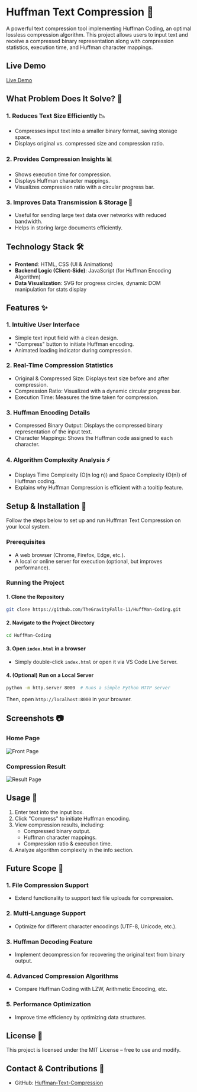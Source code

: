 # Huffman Text Compression 🚀

A powerful text compression tool implementing Huffman Coding, an optimal lossless compression algorithm. This project allows users to input text and receive a compressed binary representation along with compression statistics, execution time, and Huffman character mappings.
## Live Demo
[Live Demo](https://thegravityfalls-11.github.io/HuffMan-Coding/)

## What Problem Does It Solve? 🤔

### 1. Reduces Text Size Efficiently 📉

- Compresses input text into a smaller binary format, saving storage space.
- Displays original vs. compressed size and compression ratio.

### 2. Provides Compression Insights 📊

- Shows execution time for compression.
- Displays Huffman character mappings.
- Visualizes compression ratio with a circular progress bar.

### 3. Improves Data Transmission & Storage 📂

- Useful for sending large text data over networks with reduced bandwidth.
- Helps in storing large documents efficiently.

## Technology Stack 🛠️

- **Frontend**: HTML, CSS (UI & Animations)
- **Backend Logic (Client-Side)**: JavaScript (for Huffman Encoding Algorithm)
- **Data Visualization**: SVG for progress circles, dynamic DOM manipulation for stats display

## Features ✨

### 1. Intuitive User Interface

- Simple text input field with a clean design.
- "Compress" button to initiate Huffman encoding.
- Animated loading indicator during compression.

### 2. Real-Time Compression Statistics

- Original & Compressed Size: Displays text size before and after compression.
- Compression Ratio: Visualized with a dynamic circular progress bar.
- Execution Time: Measures the time taken for compression.

### 3. Huffman Encoding Details

- Compressed Binary Output: Displays the compressed binary representation of the input text.
- Character Mappings: Shows the Huffman code assigned to each character.

### 4. Algorithm Complexity Analysis ⚡

- Displays Time Complexity (O(n log n)) and Space Complexity (O(n)) of Huffman coding.
- Explains why Huffman Compression is efficient with a tooltip feature.

## Setup & Installation 🚀

Follow the steps below to set up and run Huffman Text Compression on your local system.

### Prerequisites

- A web browser (Chrome, Firefox, Edge, etc.).
- A local or online server for execution (optional, but improves performance).

### Running the Project

#### 1. Clone the Repository

```sh
git clone https://github.com/TheGravityFalls-11/HuffMan-Coding.git
```

#### 2. Navigate to the Project Directory

```sh
cd HuffMan-Coding
```

#### 3. Open `index.html` in a browser

- Simply double-click `index.html` or open it via VS Code Live Server.

#### 4. (Optional) Run on a Local Server

```sh
python -m http.server 8000  # Runs a simple Python HTTP server
```

Then, open `http://localhost:8000` in your browser.

## Screenshots 📷

### Home Page

![Front Page](https://github.com/user-attachments/assets/fcc51825-76f3-43ae-a362-eb32869182b2)

### Compression Result

![Result Page](https://github.com/user-attachments/assets/e161bcd8-fd0c-4720-a7fb-af82da3cb3c1)

## Usage 🎯

1. Enter text into the input box.
2. Click "Compress" to initiate Huffman encoding.
3. View compression results, including:
   - Compressed binary output.
   - Huffman character mappings.
   - Compression ratio & execution time.
4. Analyze algorithm complexity in the info section.

## Future Scope 🔮

### 1. File Compression Support

- Extend functionality to support text file uploads for compression.

### 2. Multi-Language Support

- Optimize for different character encodings (UTF-8, Unicode, etc.).

### 3. Huffman Decoding Feature

- Implement decompression for recovering the original text from binary output.

### 4. Advanced Compression Algorithms

- Compare Huffman Coding with LZW, Arithmetic Encoding, etc.

### 5. Performance Optimization

- Improve time efficiency by optimizing data structures.

## License 📜

This project is licensed under the MIT License – free to use and modify.

## Contact & Contributions 🤝
- GitHub: [Huffman-Text-Compression](https://github.com/TheGravityFalls-11/HuffMan-Coding)



